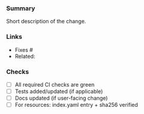 ### Summary
Short description of the change.

### Links
- Fixes #<issue-id>
- Related: <links>

### Checks
- [ ] All required CI checks are green
- [ ] Tests added/updated (if applicable)
- [ ] Docs updated (if user-facing change)
- [ ] For resources: index.yaml entry + sha256 verified